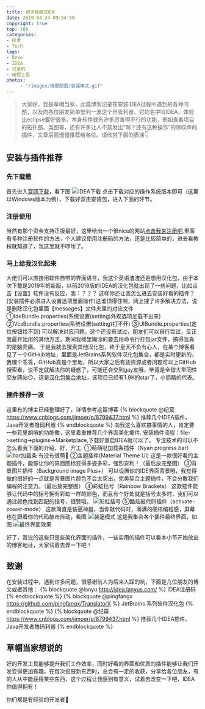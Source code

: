 ```yaml
---
title: 初次接触IDEA
date: 2019-04-24 09:54:50
copyright: true
top: 100
categories:
- 技术
- Tech
tags: 
- hexo
- IDEA
- 记录坑
- 编程工具
photos: 
     - "/images/摘要配图/装逼模式.gif"
---
```

>大家好，我是草帽当家，此篇博客记录在安装IDEA过程中遇到的各种问题，以及向各位朋友简单安利一波这个开发利器，它的名字叫IDEA，体验比eclipse要好很多，本身软件就有许多厉害得不行的功能，例如查看项目的拓扑图、类图等，还有许多让人不禁发出“啊？还有这种操作”的惊叹声的插件，文章后面慢慢推荐给各位。请欣赏下面的表演👇

## 安装与插件推荐

### 先下载撒
首先进入[官网下载](https://www.jetbrains.com/idea/)，看下图
![IDEA下载](IDEA下载.png)
点击下载对应的操作系统版本即可（这里以Windows版本为例），下载好双击安装包，进入下面的环节。

### 注册使用
当然有那个资金支持正版最好，这里给出一个很nice的网站[点击我来注册吧](http://idea.lanyus.com/),里面有多种注册软件的方法，个人建议使用注册码的方法，还是比较简单的，进去看教程就知道了，我这里就不啰嗦了。

### 马上给我汉化起来
大佬们可以直接用软件自带的界面语言，我这个英语渣渣还是想用汉化包，由于本次下载是2019年的新版，以前2018版的IDEA的汉化包就出现了一些问题，比如点击【设置】软件没有反应，我：？？？ 这样你还让我怎么进去安装好看的插件？(安装插件必须进入设置选项里面操作)这谁顶得住啊，网上搜了许多解决方法，说是删除汉化包里面【messages】文件夹里的对应文件
①IdeBundle.properties(系统设置(setting)外观选项加载不出来)
②VcsBundle.properties(系统设置(setting)打不开)
③UIBundle.properties(定位按钮找不到)
可以解决对应问题。这个还没有试过，朋友们可以自行尝试，反正我最开始用的其他方法，期间我稀里糊涂的要去用命令行打包jar文件，搞得我真的是脑壳痛。
于是我就去搜索其他汉化包，终于皇天不负有心人，在某个博客看见了一个GitHub地址，里面是JetBrains系列软件汉化包集合，都是实时更新的，我哩个乖乖，GitHub真是个宝地，所以大家之后有些资源或者问题可以上GitHub搜索看，说不定就解决你的疑惑了，可能还会交到gay友哦，毕竟是全球大型同性交友网站😏，这是[汉化包集合地址](https://github.com/pingfangx/TranslatorX)，该项目已经有1.9K的star了，小而精的代表。

### 插件推荐一波
这里有的博主已经整理好了，详情参考这篇博客
{% blockquote @纪莫 https://www.cnblogs.com/jimoer/p/8799437.html %}
	推荐几个IDEA插件，Java开发者撸码利器
{% endblockquote %}
向我这么喜欢搞事情的人，肯定要一些花里胡哨的功能撒，这里着重推荐几个界面美化插件.
安装插件流程：file->setting->plugins->Marketplace,下载好重启IDEA就可以了。
专注技术的可以不怎么看我下面的介绍，好，开工.
①萌萌哒加载条插件（Nyan progress bar）
![bar加载条](bar加载条.png)
有没有很萌🤗
②主题插件(Material Theme UI)
这是一款很好看的主题插件，能够让你的界面图标变得多姿多彩，强烈安利！（最后放完整图）
③背景图片插件（Background image Plus+）
可以设置你的IDE界面背景哦，我觉得做的很好的一点就是背景图片颜色不会太突出，完美契合主题插件，不会分散我们编程的注意力。（最后放完整图）
④彩虹括号（Rainbow Brackets）
这款插件能够让代码中的括号拥有彩虹一样的颜色，而且有个好处就是括号太多时，我们可以通过颜色找到匹配的括号，很赞哦。
![彩虹括号](彩虹括号.png)
⑤酷炫敲代码插件（activate-power-mode）
这款简直是装逼神器，当你敲代码时，满满的硬核编程感，屏幕也在跟着你的代码敲击抖动，看图
![装逼模式](装逼模式.gif)
这是我集合各个插件最终界面，如图
![最终界面效果](最终界面效果.png)

好了，我说的这些只是些美化界面的插件，一些实用的插件可以看本小节开始放出的博客地址，大家试着去弄一下吧！

## 致谢
在安装过程中，遇到许多问题，很感谢前人为后来人踩的坑，下面是几位朋友的博文或者其他：
{% blockquote @lanyu http://idea.lanyus.com/ %}
	IDEA注册码
{% endblockquote %}
{% blockquote @pingfangx https://github.com/pingfangx/TranslatorX %}
	JetBrains 系列软件汉化包
{% endblockquote %}
{% blockquote @纪莫 https://www.cnblogs.com/jimoer/p/8799437.html %}
	推荐几个IDEA插件，Java开发者撸码利器
{% endblockquote %}

## 草帽当家想说的
好的开发工具能够提升我们工作效率，同时好看的界面和优质的插件能够让我们开发变得更加有趣，在每次捣鼓新东西时，总会有一定的收获，分享给各位朋友，有的人从中能获得某些东西，这个过程让我感到有意义，试着去改变一下吧，IDEA你值得拥有！

你们都是有经验的开发者🤘
